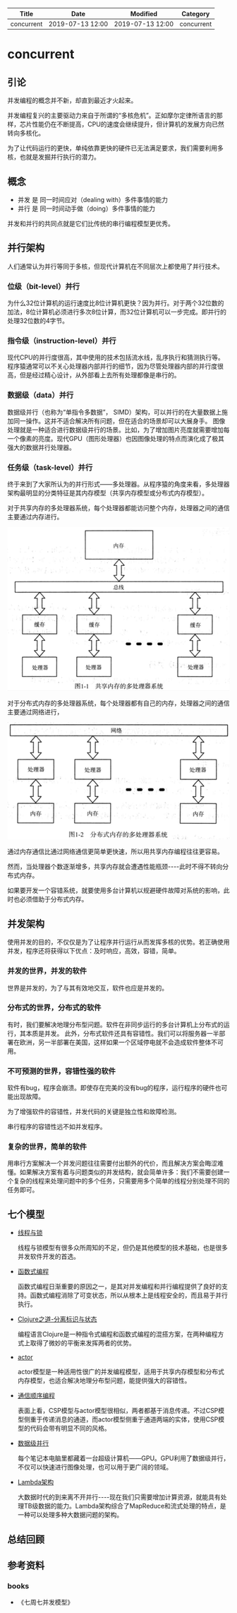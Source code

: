 | Title                | Date             | Modified         | Category          |
|:--------------------:|:----------------:|:----------------:|:-----------------:|
| concurrent              | 2019-07-13 12:00 | 2019-07-13 12:00 | concurrent            |

# concurrent

## 引论
并发编程的概念并不新，却直到最近才火起来。

并发编程复兴的主要驱动力来自于所谓的“多核危机”。正如摩尔定律所语言的那样，芯片性能仍在不断提高，CPU的速度会继续提升，但计算机的发展方向已然转向多核化。

为了让代码运行的更快，单纯依靠更快的硬件已无法满足要求，我们需要利用多核，也就是发掘并行执行的潜力。


## 概念

- 并发 是 同一时间应对（dealing with）多件事情的能力
- 并行 是 同一时间动手做（doing）多件事情的能力


并发和并行的共同点就是它们比传统的串行编程模型更优秀。




## 并行架构

人们通常认为并行等同于多核，但现代计算机在不同层次上都使用了并行技术。

### 位级（bit-level）并行
为什么32位计算机的运行速度比8位计算机更快？因为并行。对于两个32位数的加法，8位计算机必须进行多次8位计算，而32位计算机可以一步完成。即并行的处理32位数的4字节。

### 指令级（instruction-level）并行
现代CPU的并行度很高，其中使用的技术包括流水线，乱序执行和猜测执行等。
程序猿通常可以不关心处理器内部并行的细节，因为尽管处理器内部的并行度很高，但是经过精心设计，从外部看上去所有处理都像是串行的。


### 数据级（data）并行

数据级并行（也称为“单指令多数据”， SIMD）架构，可以并行的在大量数据上施加同一操作。这并不适合解决所有问题，但在适合的场景却可以大展身手。
图像处理就是一种适合进行数据级并行的场景。比如，为了增加图片亮度就需要增加每一个像素的亮度。现代GPU（图形处理器）也因图像处理的特点而演化成了极其强大的数据并行处理器。

### 任务级（task-level）并行
终于来到了大家所认为的并行形式——多处理器。从程序猿的角度来看，多处理器架构最明显的分类特征是其内存模型（共享内存模型或分布式内存模型）。

对于共享内存的多处理器系统，每个处理器都能访问整个内存，处理器之间的通信主要通过内存进行。

![](./images/concurrent_01.png)

对于分布式内存的多处理器系统，每个处理器都有自己的内存，处理器之间的通信主要通过网络进行，

![](./images/concurrent_02.png)



通过内存通信比通过网络通信更简单更快速，所以用共享内存编程往往更容易。

然而，当处理器个数逐渐增多，共享内存就会遭遇性能瓶颈----此时不得不转向分布式内存。

如果要开发一个容错系统，就要使用多台计算机以规避硬件故障对系统的影响，此时也必须借助于分布式内存。




## 并发架构



使用并发的目的，不仅仅是为了让程序并行运行从而发挥多核的优势。若正确使用并发，程序还将获得以下优点：及时响应，高效，容错，简单。

### 并发的世界，并发的软件
世界是并发的，为了与其有效地交互，软件也应是并发的。

### 分布式的世界，分布式的软件
有时，我们要解决地理分布型问题。软件在非同步运行的多台计算机上分布式的运行，其本质是并发。
此外，分布式软件还具有容错性。我们可以将服务器一半部署在欧洲，另一半部署在美国，这样如果一个区域停电就不会造成软件整体不可用。

### 不可预测的世界，容错性强的软件
软件有bug，程序会崩溃。即使存在完美的没有bug的程序，运行程序的硬件也可能出现故障。

为了增强软件的容错性，并发代码的关键是独立性和故障检测。

串行程序的容错性远不如并发程序。

### 复杂的世界，简单的软件
用串行方案解决一个并发问题往往需要付出额外的代价，而且解决方案会晦涩难懂。如果解决方案有着与问题类似的并发结构，就会简单许多：我们不需要创建一个复杂的线程来处理问题中的多个任务，只需要用多个简单的线程分别处理不同的任务即可。





## 七个模型


- [线程与锁](./thread.md)
    
    线程与锁模型有很多众所周知的不足，但仍是其他模型的技术基础，也是很多并发软件开发的首选。

- [函数式编程](./function.md)
    
    函数式编程日渐重要的原因之一，是其对并发编程和并行编程提供了良好的支持。函数式编程消除了可变状态，所以从根本上是线程安全的，而且易于并行执行。

- [Clojure之道-分离标识与状态](./clojure.md)

    编程语言Clojure是一种指令式编程和函数式编程的混搭方案，在两种编程方式上取得了微妙的平衡来发挥两者的优势。

- [actor](./actor.md)

    actor模型是一种适用性很广的并发编程模型，适用于共享内存模型和分布式内存模型，也适合解决地理分布型问题，能提供强大的容错性。

- [通信顺序编程](./csp.md)

    表面上看，CSP模型与actor模型很相似，两者都基于消息传递。不过CSP模型侧重于传递消息的通道，而actor模型侧重于通道两端的实体，使用CSP模型的代码会带有明显不同的风格。


- [数据级并行](./data_concurrent.md)

    每个笔记本电脑里都藏着一台超级计算机——GPU。GPU利用了数据级并行，不仅可以快速进行图像处理，也可以用于更广阔的领域。


- [Lambda架构](./lambda.md)

    大数据时代的到来离不开并行----现在我们只需要增加计算资源，就能具有处理TB级数据的能力。Lambda架构综合了MapReduce和流式处理的特点，是一种可以处理多种大数据问题的架构。


## 总结回顾




## 参考资料

### books
- 《七周七并发模型》